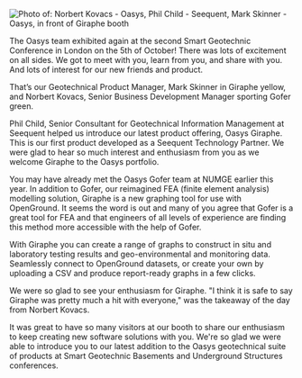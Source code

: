 ![Photo of: Norbert Kovacs - Oasys, Phil Child - Seequent, Mark Skinner - Oasys, in front of Giraphe booth](https://b2c-templates-arup.s3-eu-west-1.amazonaws.com/giraphe/Smartgeo-Seequent-and-Oasys.svg)

The Oasys team exhibited again at the second Smart Geotechnic Conference in London on the 5th of October! There was lots of excitement on all sides. We got to meet with you, learn from you, and share with you. And lots of interest for our new friends and product. 

That’s our Geotechnical Product Manager, Mark Skinner in Giraphe yellow, and Norbert Kovacs, Senior Business Development Manager sporting Gofer green. 

Phil Child, Senior Consultant for Geotechnical Information Management at Seequent helped us introduce our latest product offering, Oasys Giraphe. This is our first product developed as a Seequent Technology Partner. We were glad to hear so much interest and enthusiasm from you as we welcome Giraphe to the Oasys portfolio. 

You may have already met the Oasys Gofer team at NUMGE earlier this year. In addition to Gofer, our reimagined FEA (finite element analysis) modelling solution, Giraphe is a new graphing tool for use with OpenGround. It seems the word is out and many of you agree that Gofer is a great tool for FEA and that engineers of all levels of experience are finding this method more accessible with the help of Gofer. 

With Giraphe you can create a range of graphs to construct in situ and laboratory testing results and geo-environmental and monitoring data. Seamlessly connect to OpenGround datasets, or create your own by uploading a CSV and produce report-ready graphs in a few clicks. 

We were so glad to see your enthusiasm for Giraphe. "I think it is safe to say Giraphe was pretty much a hit with everyone," was the takeaway of the day from Norbert Kovacs. 

It was great to have so many visitors at our booth to share our enthusiasm to keep creating new software solutions with you. We're so glad we were able to introduce you to our latest addition to the Oasys geotechnical suite of products at Smart Geotechnic Basements and Underground Structures conferences. 